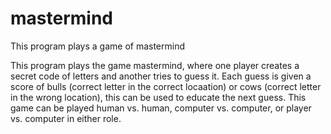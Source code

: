 # mastermind
This program plays a game of mastermind

This program plays the game mastermind, where one player creates a secret code of letters and another tries to guess it. Each guess is given a score of bulls (correct letter 
in the correct locaation) or cows (correct letter in the wrong location), this can be used to educate the next guess. This game can be played human vs. human, computer vs. 
computer, or player vs. computer in either role.
